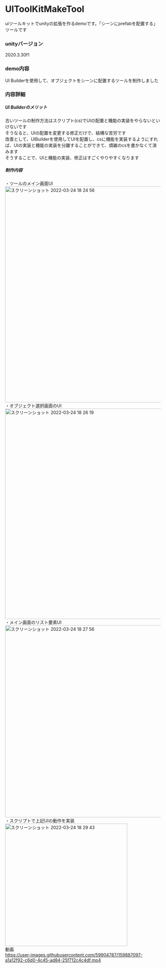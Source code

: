 # UIToolKitMakeTool
uiツールキットでunityの拡張を作るdemoです。「シーンにprefabを配置する」ツールです
### unityバージョン
2020.3.30f1
### demo内容
UI Builderを使用して、オブジェクトをシーンに配置するツールを制作しました
### 内容詳細
##### UI Builderのメリット
古いツールの制作方法はスクリプト(cs)でUIの配置と機能の実装をやらないといけないです  
そうなると、UIの配置を変更する修正だけで、結構な苦労です  
改善として、UIBuilderを使用してUIを配置し、csに機能を実装するようにすれば、UIの実装と機能の実装を分離することができて、煩雑のcsを書かなくて済みます  
そうすることで、UIと機能の実装、修正はすごくやりやすくなります  
##### 制作内容
・ツールのメイン画面UI  
<img width="697" alt="スクリーンショット 2022-03-24 18 24 56" src="https://user-images.githubusercontent.com/59904787/159884999-9bf50722-2950-4caa-80b6-99b5908c0cfe.png">  
・オブジェクト選択画面のUI  
<img width="679" alt="スクリーンショット 2022-03-24 18 26 19" src="https://user-images.githubusercontent.com/59904787/159885261-2238eb7d-984b-4e89-92d1-de963379b8fa.png">  
・メイン画面のリスト要素UI  
<img width="620" alt="スクリーンショット 2022-03-24 18 27 56" src="https://user-images.githubusercontent.com/59904787/159885580-35346eca-ad5b-4832-99a1-75e095b2cfcb.png">  
・スクリプトで上記UIの動作を実装  
<img width="395" alt="スクリーンショット 2022-03-24 18 29 43" src="https://user-images.githubusercontent.com/59904787/159885893-c6272c86-94a8-4760-a842-9974abb33233.png">  
動画  
https://user-images.githubusercontent.com/59904787/159887097-a1a12f92-c6d0-4c45-ad84-25f712c4c4df.mp4

